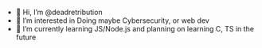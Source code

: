 - 👋 Hi, I’m @deadretribution
- 👀 I’m interested in Doing maybe Cybersecurity, or web dev
- 🌱 I’m currently learning JS/Node.js
 and planning on learning C, TS in the future 


<!---
deadretribution/deadretribution is a ✨ special ✨ repository because its `README.md` (this file) appears on your GitHub profile.
You can click the Preview link to take a look at your changes.
--->
